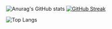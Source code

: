 
![Anurag's GitHub stats](https://github-readme-stats.vercel.app/api?username=thalesinacioo&show_icons=true&theme=default)
[![GitHub Streak](https://github-readme-streak-stats.herokuapp.com/?user=thalesinacioo)](https://git.io/streak-stats)

![Top Langs](https://github-readme-stats.vercel.app/api/top-langs/?username=thalesinacioo&langs_count=5&theme=default)

<!--
**thalesinacioo/thalesinacioo** is a ✨ _special_ ✨ repository because its `README.md` (this file) appears on your GitHub profile.

Here are some ideas to get you started:

- 🔭 I’m currently working on ...
- 🌱 I’m currently learning ...
- 👯 I’m looking to collaborate on ...
- 🤔 I’m looking for help with ...
- 💬 Ask me about ...
- 📫 How to reach me: ...
- 😄 Pronouns: ...
- ⚡ Fun fact: ...
-->
